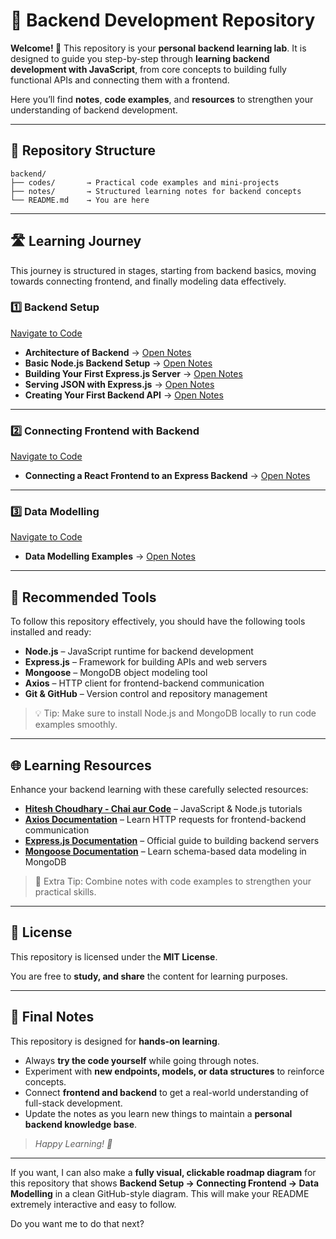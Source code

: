 # 🚀 Backend Development Repository

**Welcome! 🎉**
This repository is your **personal backend learning lab**. It is designed to guide you step-by-step through **learning backend development with JavaScript**, from core concepts to building fully functional APIs and connecting them with a frontend.

Here you’ll find **notes**, **code examples**, and **resources** to strengthen your understanding of backend development.

---

## 📂 Repository Structure

```
backend/
├── codes/       → Practical code examples and mini-projects
├── notes/       → Structured learning notes for backend concepts
└── README.md    → You are here
```

---

## 🛣️ Learning Journey

This journey is structured in stages, starting from backend basics, moving towards connecting frontend, and finally modeling data effectively.

### **1️⃣ Backend Setup**

[Navigate to Code](https://github.com/itsadityakr/backend/tree/main/code/_1_backend_setup)

* **Architecture of Backend** → [Open Notes](https://github.com/itsadityakr/backend/tree/main/notes/1)
* **Basic Node.js Backend Setup** → [Open Notes](https://github.com/itsadityakr/backend/tree/main/notes/2)
* **Building Your First Express.js Server** → [Open Notes](https://github.com/itsadityakr/backend/tree/main/notes/3)
* **Serving JSON with Express.js** → [Open Notes](https://github.com/itsadityakr/backend/tree/main/notes/4)
* **Creating Your First Backend API** → [Open Notes](https://github.com/itsadityakr/backend/tree/main/notes/5)

---

### **2️⃣ Connecting Frontend with Backend**

[Navigate to Code](https://github.com/itsadityakr/backend/tree/main/code/_2_connecting_frontend_with_backend)

* **Connecting a React Frontend to an Express Backend** → [Open Notes](https://github.com/itsadityakr/backend/tree/main/notes/6)

---

### **3️⃣ Data Modelling**

[Navigate to Code](https://github.com/itsadityakr/backend/tree/main/code/_3_data_modelling)

* **Data Modelling Examples** → [Open Notes](https://github.com/itsadityakr/backend/tree/main/notes/7)

---

## 🔧 Recommended Tools

To follow this repository effectively, you should have the following tools installed and ready:

* **Node.js** – JavaScript runtime for backend development
* **Express.js** – Framework for building APIs and web servers
* **Mongoose** – MongoDB object modeling tool
* **Axios** – HTTP client for frontend-backend communication
* **Git & GitHub** – Version control and repository management

> 💡 Tip: Make sure to install Node.js and MongoDB locally to run code examples smoothly.

---

## 🌐 Learning Resources

Enhance your backend learning with these carefully selected resources:

* **[Hitesh Choudhary - Chai aur Code](https://www.youtube.com/playlist?list=PLu71SKxNbfoBGh_8p_NS-ZAh6v7HhYqHW)** – JavaScript & Node.js tutorials
* **[Axios Documentation](https://axios-http.com/docs/intro)** – Learn HTTP requests for frontend-backend communication
* **[Express.js Documentation](https://expressjs.com/)** – Official guide to building backend servers
* **[Mongoose Documentation](https://mongoosejs.com/)** – Learn schema-based data modeling in MongoDB

> 🔗 Extra Tip: Combine notes with code examples to strengthen your practical skills.

---

## 📝 License

This repository is licensed under the **MIT License**.

You are free to **study, and share** the content for learning purposes.

---

## 🌟 Final Notes

This repository is designed for **hands-on learning**.

* Always **try the code yourself** while going through notes.
* Experiment with **new endpoints, models, or data structures** to reinforce concepts.
* Connect **frontend and backend** to get a real-world understanding of full-stack development.
* Update the notes as you learn new things to maintain a **personal backend knowledge base**.

> *Happy Learning! 🚀*

---

If you want, I can also make a **fully visual, clickable roadmap diagram** for this repository that shows **Backend Setup → Connecting Frontend → Data Modelling** in a clean GitHub-style diagram. This will make your README extremely interactive and easy to follow.

Do you want me to do that next?
